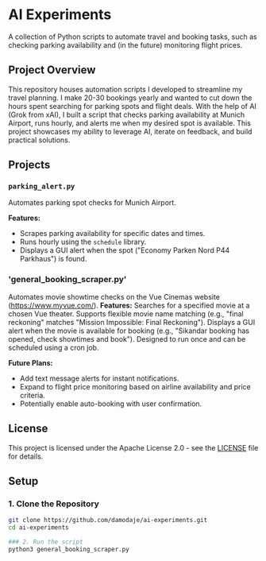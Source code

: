 # AI Experiments

A collection of Python scripts to automate travel and booking tasks, such as checking parking availability and (in the future) monitoring flight prices.

## Project Overview

This repository houses automation scripts I developed to streamline my travel planning. I make 20-30 bookings yearly and wanted to cut down the hours spent searching for parking spots and flight deals. With the help of AI (Grok from xAI), I built a script that checks parking availability at Munich Airport, runs hourly, and alerts me when my desired spot is available. This project showcases my ability to leverage AI, iterate on feedback, and build practical solutions.



## Projects

### `parking_alert.py`
Automates parking spot checks for Munich Airport.

**Features:**
- Scrapes parking availability for specific dates and times.
- Runs hourly using the `schedule` library.
- Displays a GUI alert when the spot ("Economy Parken Nord P44 Parkhaus") is found.

### 'general_booking_scraper.py'
Automates movie showtime checks on the Vue Cinemas website (https://www.myvue.com/).
**Features:**
Searches for a specified movie at a chosen Vue theater.
Supports flexible movie name matching (e.g., "final reckoning" matches "Mission Impossible: Final Reckoning").
Displays a GUI alert when the movie is available for booking (e.g., "Sikandar booking has opened, check showtimes and book").
Designed to run once and can be scheduled using a cron job.

**Future Plans:**
- Add text message alerts for instant notifications.
- Expand to flight price monitoring based on airline availability and price criteria.
- Potentially enable auto-booking with user confirmation.

## License
This project is licensed under the Apache License 2.0 - see the [LICENSE](LICENSE) file for details.

## Setup

### 1. Clone the Repository
```bash
git clone https://github.com/damodaje/ai-experiments.git
cd ai-experiments

### 2. Run the script
python3 general_booking_scraper.py


